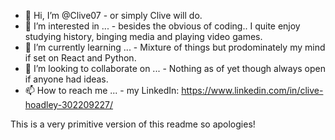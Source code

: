 - 👋 Hi, I’m @Clive07 - or simply Clive will do.
- 👀 I’m interested in ... - besides the obvious of coding.. I quite enjoy studying history, binging media and playing video games.
- 🌱 I’m currently learning ... - Mixture of things but prodominately my mind if set on React and Python.
- 💞️ I’m looking to collaborate on ... - Nothing as of yet though always open if anyone had ideas.
- 📫 How to reach me ... - my LinkedIn: https://www.linkedin.com/in/clive-hoadley-302209227/

This is a very primitive version of this readme so apologies!
